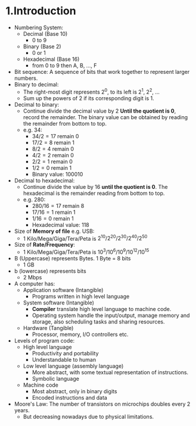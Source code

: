 # 1.Introduction
- Numbering System:
  - Decimal (Base 10)
    - 0 to 9
  - Binary (Base 2)
    - 0 or 1
  - Hexadecimal (Base 16)
    - from 0 to 9 then A, B, ..., F
- Bit sequence: A sequence of bits that work together to represent larger numbers.
- Binary to decimal:
  - The right-most digit represents $2^0$, to its left is $2^1$, $2^2$, ...
  - Sum up the powers of 2 if its corresponding digit is 1.
- Decimal to binary:
  - Continue divide the decimal value by 2 **Until the quotient is 0**, record the remainder. The binary value can be obtained by reading the remainder from bottom to top.
  - e.g. 34:
    - $34/2=17$ remain 0
    - $17/2=8$ remain 1
    - $8/2=4$ remain 0
    - $4/2=2$ remain 0
    - $2/2=1$ remain 0
    - $1/2=0$ remain 1
    - Binary value: $100010$
- Decimal to hexadecimal:
  - Continue divide the value by 16 **until the quotient is 0**. The hexadecimal is the remainder reading from bottom to top.
  - e.g. 280:
    - $280/16=17$ remain 8
    - $17/16=1$ remain 1
    - $1/16=0$ remain 1
    - Hexadecimal value: 118
- Size of **Memory of file** e.g. USB:
  - 1 Kilo/Mega/Giga/Tera/Peta is $2^{10}/2^{20}/2^{30}/2^{40}/2^{50}$
- Size of **Rate/Frequency**:
  - 1 Kilo/Mega/Giga/Tera/Peta is $10^3/10^6/10^9/10^{12}/10^{15}$
- B (Uppercase) represents Bytes. 1 Byte = 8 bits
  - 1 GB
- b (lowercase) represents bits
  - 2 Mbps
- A computer has:
  - Application software (Intangible)
    - Programs written in high level language
  - System software (Intangible)
    - **Compiler** translate high level language to machine code.
    - Operating system handle the input/output, manage memory and storage, also scheduling tasks and sharing resources.
  - Hardware (Tangible)
    - Processor, memory, I/O controllers etc.
- Levels of program code:
  - High level language
    - Productivity and portability
    - Understandable to human
  - Low level language (assembly language)
    - More abstract, with some textual representation of instructions.
    - Symbolic language
  - Machine code
    - Most abstract, only in binary digits
    - Encoded instructions and data
- Moore's Law: The number of transistors on microchips doubles every 2 years.
  - But decreasing nowadays due to physical limitations.